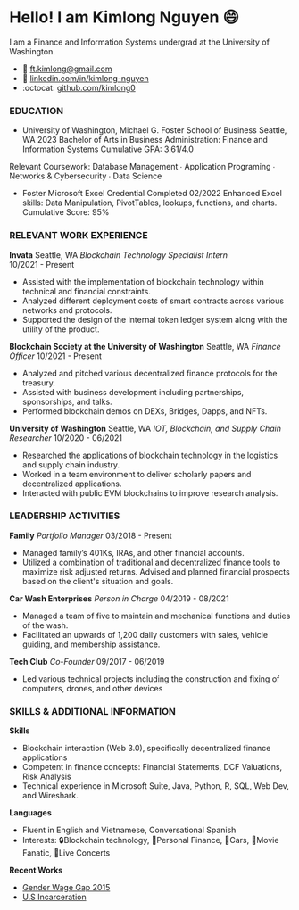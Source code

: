 # Hello! I am Kimlong Nguyen :smile:

I am a Finance and Information Systems undergrad at the University of Washington.

* :email: ft.kimlong@gmail.com
* :blue_book: [linkedin.com/in/kimlong-nguyen](https://www.linkedin.com/in/kimlong-nguyen)
* :octocat: [github.com/kimlong0](https://www.github.com/kimlong0)

### EDUCATION												   
* University of Washington, Michael G. Foster School of Business
Seattle, WA 2023
Bachelor of Arts in Business Administration: Finance and Information Systems
Cumulative GPA: 3.61/4.0                    

Relevant Coursework: Database Management ∙ Application Programing ∙ Networks & Cybersecurity ∙ Data Science	 

* Foster Microsoft Excel Credential Completed 02/2022
Enhanced Excel skills: Data Manipulation, PivotTables, lookups, functions, and charts.
Cumulative Score: 95%

### RELEVANT WORK EXPERIENCE									
**Invata**
Seattle, WA
*Blockchain Technology Specialist Intern*	
10/2021 - Present

* Assisted with the implementation of  blockchain technology within technical and financial constraints.
* Analyzed different deployment costs of smart contracts across various networks and protocols.
* Supported the design of the internal token ledger system along with the utility of the product.

**Blockchain Society at the University of Washington**	           		     Seattle, WA
*Finance Officer*
10/2021 - Present

* Analyzed and pitched various decentralized finance protocols for the treasury.
* Assisted with business development including partnerships, sponsorships, and talks.
* Performed blockchain demos on DEXs, Bridges, Dapps, and NFTs.

**University of Washington**
Seattle, WA
*IOT, Blockchain, and Supply Chain Researcher*
10/2020 - 06/2021

* Researched the applications of blockchain technology in the logistics and supply chain industry.
* Worked in a team environment to deliver scholarly papers and decentralized applications.
* Interacted with public EVM blockchains to improve research analysis.

### LEADERSHIP ACTIVITIES										
**Family**
*Portfolio Manager*
03/2018 - Present

* Managed family’s 401Ks, IRAs, and other financial accounts.
* Utilized a combination of traditional and decentralized finance tools to maximize risk adjusted returns.
Advised and planned financial prospects based on the client's situation and goals.
 
**Car Wash Enterprises**
*Person in Charge*
04/2019 - 08/2021

* Managed a team of five to maintain and mechanical functions and duties of the wash.
* Facilitated an upwards of 1,200 daily customers with sales, vehicle guiding, and membership assistance.

**Tech Club**
*Co-Founder*
09/2017 - 06/2019

* Led various technical projects including the construction and fixing of computers, drones, and other devices

### SKILLS & ADDITIONAL INFORMATION								
**Skills** 
* Blockchain interaction (Web 3.0), specifically decentralized finance applications
* Competent in finance concepts: Financial Statements, DCF Valuations, Risk Analysis
* Technical experience in Microsoft Suite, Java, Python, R, SQL, Web Dev, and Wireshark.

**Languages**
* Fluent in English and Vietnamese, Conversational Spanish
* Interests: :lock:Blockchain technology, :ledger:Personal Finance, :car:Cars, :movie_camera:Movie Fanatic, :musical_note:Live Concerts 

**Recent Works**
* [Gender Wage Gap 2015](https://matthewchung.shinyapps.io/final-project/)
* [U.S Incarceration](https://info-201a-sp22.github.io/a3-incarceration-kimlong0/)
